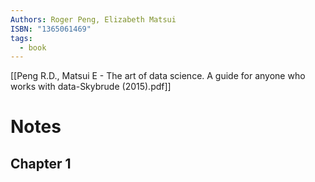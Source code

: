 ```yaml
---
Authors: Roger Peng, Elizabeth Matsui
ISBN: "1365061469"
tags:
  - book
---
```

[[Peng R.D., Matsui E - The art of data science. A guide for anyone who works with data-Skybrude (2015).pdf]]
# Notes
## Chapter 1